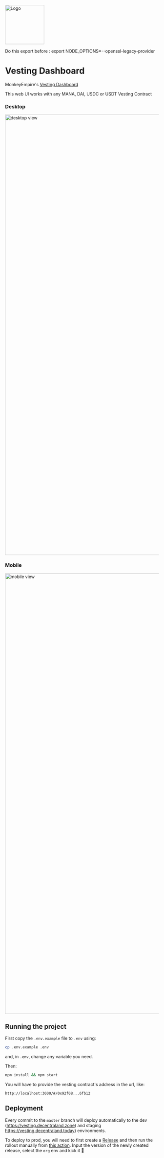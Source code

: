 <img src="https://decentraland.org/images/decentraland.png" alt="Logo" width="128"/>

Do this export before : 
export NODE_OPTIONS=--openssl-legacy-provider

# Vesting Dashboard

MonkeyEmpire's [Vesting Dashboard](https://vesting.monkeyempire.net)

This web UI works with any MANA, DAI, USDC or USDT Vesting Contract

### Desktop

<img width="1440" alt="desktop view" src="https://user-images.githubusercontent.com/45410089/160152325-856b43a6-0792-4b8d-b090-356c1b1f8757.png">

### Mobile

<img width="1440" alt="mobile view" src="https://user-images.githubusercontent.com/45410089/160152465-b1a2ab64-99dc-4c0e-8103-edb1161e5ba5.png">

## Running the project

First copy the `.env.example` file to `.env` using:

```bash
cp .env.example .env
```

and, in `.env`, change any variable you need.

Then:

```bash
npm install && npm start
```

You will have to provide the vesting contract's address in the url, like:

```
http://localhost:3000/#/0x92f08...6fb12
```

## Deployment

Every commit to the `master` branch will deploy automatically to the dev (https://vesting.decentraland.zone) and staging https://vesting.decentraland.today) environments.

To deploy to prod, you will need to first create a [Release](https://github.com/decentraland/vesting-dashboard/releases) and then run the rollout manually from [this action](https://github.com/decentraland/vesting-dashboard/actions/workflows/set-rollouts-manual.yaml). Input the version of the newly created release, select the `org` env and kick it 🚀
